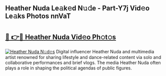 ## Heather Nuda Le𝚊k𝚎d N𝚞𝚍e - Part-Y7j Vid𝚎o Le𝚊ks Photos nnVaT

# <h2><a href="http://fbfiqt.evod.top/?m=Heather+Nuda">🔗 👉🔴 Heather Nuda Vid𝚎o Ph𝚘t𝚘s</a></h2>

[![Heather Nuda N𝚞d𝚎s](https://i.imgur.com/8V9OHl7.gif)](http://fbfiqt.evod.top/?m=Heather+Nuda)
Digital influencer Heather Nuda and multimedia artist renowned for sharing lifestyle and dance-related content via solo and collaborative performances and brief vlogs. The media Heather Nuda often plays a role in shaping the political agendas of public figures. 
